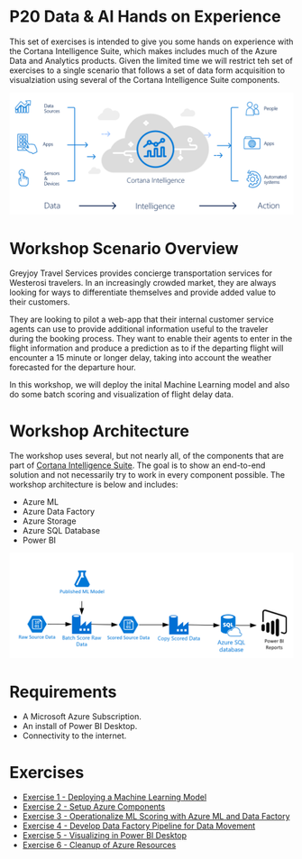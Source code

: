 # P20 Data & AI Hands on Experience

This set of exercises is intended to give you some hands on experience with the Cortana Intelligence Suite, which makes includes much of the Azure Data and Analytics products.  Given the limited time we will restrict teh set of exercises to a single scenario that follows a set of data form acquisition to visualziation using several of the Cortana Intelligence Suite components.

![Screenshot](images/cis_header.png)

# Workshop Scenario Overview

Greyjoy Travel Services provides concierge transportation services for Westerosi travelers. In an increasingly crowded market, they are always looking for ways to differentiate themselves and provide added value to their customers.

They are looking to pilot a web-app that their internal customer service agents can use to provide additional information useful to the traveler during the booking process. They want to enable their agents to enter in the flight information and produce a prediction as to if the departing flight will encounter a 15 minute or longer delay, taking into account the weather forecasted for the departure hour.

In this workshop, we will deploy the inital Machine Learning model and also do some batch scoring and visualization of flight delay data.

# Workshop Architecture
The workshop uses several, but not nearly all, of the components that are part of [Cortana Intelligence Suite](https://www.microsoft.com/en-us/cloud-platform/cortana-intelligence-suite). The goal is to show an end-to-end solution and not necessarily try to work in every component possible. The workshop architecture is below and includes:

- Azure ML
- Azure Data Factory
- Azure Storage
- Azure SQL Database
- Power BI


![Screenshot](images/workshop_architecture.png)

# Requirements

- A Microsoft Azure Subscription.
- An install of Power BI Desktop.
- Connectivity to the internet. 

# Exercises

- [Exercise 1 - Deploying a Machine Learning Model](01_Exercise_1_-_Deploying_a_Machine_Learning_Model.md)
- [Exercise 2 - Setup Azure Components](02_Exercise_2_-_Setup_Azure_Components.md)
- [Exercise 3 - Operationalize ML Scoring with Azure ML and Data Factory](03_Exercise_3_-_Operationalize_ML_Scoring_with_Azure_ML_and_Data_Factory.md)
- [Exercise 4 - Develop Data Factory Pipeline for Data Movement](04_Exercise_4_-_Develop_Data_Factory_Pipeline_for_Data_Movement.md)
- [Exercise 5 - Visualizing in Power BI Desktop](05_Exercise_5_-_Visualizing_in_Power_BI_Desktop.md)
- [Exercise 6 - Cleanup of Azure Resources](06_Exercise_6_-_Cleanup_of_Azure_Resources.md)
